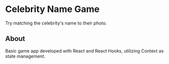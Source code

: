 # Celebrity Name Game

Try matching the celebrity's name to their photo.

## About

Basic game app developed with React and React Hooks, utilizing Context as state management.
